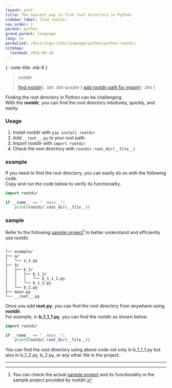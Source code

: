 ```yaml
---
layout: post
title: The easiest way to find root directory in Python
sidebar_label: find rootdir
nav_order: 1
parent: python
grand_parent: language
lang: en
permalink: /docs/algorithm/language/python/python-rootdir
sitemap:
  lastmod: 2024-05-16
---
```


{: .note-title .mb-6 }
> rootdir
>
> [find rootdir](/docs/algorithm/language/python/python-rootdir){: .btn .btn-purple }
> [add rootdir path for import](/docs/algorithm/language/python/python-import-rootdir){: .btn }


Finding the root directory in Python can be challenging.  
With the **rootdir**, you can find the root directory intuitively, quickly, and easily.

### Usage

1. Install rootdir with `pip install rootdir`
2. Add `__root__.py` to your root path.
3. Import rootdir with `import rootdir`
4. Check the root directory with `rootdir.root_dir(__file__)`

### example

If you need to find the root directory, you can easily do so with the following code.  
Copy and run the code below to verify its functionality.

```python
import rootdir

if __name__ == "__main__":
    print(rootdir.root_dir(__file__))
```

### sample

Refer to the following <u>sample project</u>[^1] to better understand and efficiently use rootdir.  

```
.
└── example/
├── a/
│   └── a_1.py
├── b/
│   ├── b_1/
│   │   ├── b_1_1/
│   │   │   └── b_1_1_1.py
│   │   └── b_1_2.py
│   └── b_2.py
├── main.py
└── __root__.py
```

Once you add **__root__.py**, you can find the root directory from anywhere using **rootdir**.  
For example, in **b_1_1_1.py**, you can find the rootdir as shown below.

```python
import rootdir

if __name__ == "__main__":
    print(rootdir.root_dir(__file__))
```

You can find the root directory using above code not only in b_1_1_1.py but also in b_1_2.py, b_2.py, or any other file in the project.

---

[^1]: You can check the actual [sample project](https://github.com/meansoup/rootdir/tree/main/sample) and its functionality in the sample project provided by rootdir.
